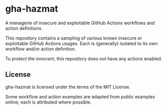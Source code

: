 # gha-hazmat

A menagerie of insecure and exploitable GitHub Actions workflows and
action definitions.

This repository contains a sampling of various known insecure or exploitable
GitHub Actions usages. Each is (generally) isolated to its own workflow
and/or action definition.

To protect the innocent, this repository does not have any actions enabled.

## License

gha-hazmat is licensed under the terms of the MIT License.

Some workflow and action examples are adapted from public examples online;
each is attributed where possible.
